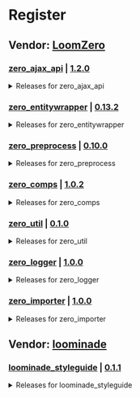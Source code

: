 # Register

## Vendor: [LoomZero](https://github.com/LoomZero?tab=repositories)

### [zero_ajax_api](https://github.com/LoomZero/zero_ajax_api) | [1.2.0](https://github.com/LoomZero/zero_ajax_api/releases/tag/1.2.0)
<details><summary>Releases for zero_ajax_api</summary>

- [version 1.2.0 - Update method `updateQuery` to allow set state](https://github.com/LoomZero/zero_ajax_api/releases/tag/1.2.0)
- [version 1.1.0 - add `request` method](https://github.com/LoomZero/zero_ajax_api/releases/tag/1.1.0)
- [version 1.0.1 - Support RenderableInterface in render](https://github.com/LoomZero/zero_ajax_api/releases/tag/1.0.1)
- [version 1.0.0 - Update plugin manager](https://github.com/LoomZero/zero_ajax_api/releases/tag/1.0.0)
- [version 0.2.0 - Add updateQuery function](https://github.com/LoomZero/zero_ajax_api/releases/tag/0.2.0)
- [version 0.1.2 - patch render function to consider parameter _format](https://github.com/LoomZero/zero_ajax_api/releases/tag/0.1.2)
- [version 0.1.1](https://github.com/LoomZero/zero_ajax_api/releases/tag/0.1.1)
- [version 0.1.0](https://github.com/LoomZero/zero_ajax_api/releases/tag/0.1.0)

</details>

### [zero_entitywrapper](https://github.com/LoomZero/zero_entitywrapper) | [0.13.2](https://github.com/LoomZero/zero_entitywrapper/releases/tag/0.13.2)
<details><summary>Releases for zero_entitywrapper</summary>

- [version 0.13.2 - update media methods](https://github.com/LoomZero/zero_entitywrapper/releases/tag/0.13.2)
- [version 0.13.1 - Update RenderItemWrapper and deprecation log](https://github.com/LoomZero/zero_entitywrapper/releases/tag/0.13.1)
- [version 0.13.0 - add collection item wrapper functions](https://github.com/LoomZero/zero_entitywrapper/releases/tag/0.13.0)
- [version 0.12.1 - Allow empty fields for media & medias](https://github.com/LoomZero/zero_entitywrapper/releases/tag/0.12.1)
- [version 0.12.0 - Add intern media template](https://github.com/LoomZero/zero_entitywrapper/releases/tag/0.12.0)
- [version 0.11.6 - ViewWrapper::getResultMeta() division by zero](https://github.com/LoomZero/zero_entitywrapper/releases/tag/0.11.6)
- [version 0.11.5 - Fix undefined $wrapper in auto include](https://github.com/LoomZero/zero_entitywrapper/releases/tag/0.11.5)
- [version 0.11.4 - Auto extends trigger error when no extends preprocess](https://github.com/LoomZero/zero_entitywrapper/releases/tag/0.11.4)
- [version 0.11.3 - Update ViewWrapper include](https://github.com/LoomZero/zero_entitywrapper/releases/tag/0.11.3)
- [version 0.11.2 - ViewWrapper parameter $display bug](https://github.com/LoomZero/zero_entitywrapper/releases/tag/0.11.2)
- [version 0.11.1 - patch ignore access for entity and author](https://github.com/LoomZero/zero_entitywrapper/releases/tag/0.11.1)
- [version 0.11.0 - ViewWrapper include by views-view template](https://github.com/LoomZero/zero_entitywrapper/releases/tag/0.11.0)
- [version 0.10.0 - return type self & methods doc & language ViewWrapper support](https://github.com/LoomZero/zero_entitywrapper/releases/tag/0.10.0)
- [version 0.9.6 - language rework](https://github.com/LoomZero/zero_entitywrapper/releases/tag/0.9.6)
- [version 0.9.5 - language support for BaseWrapper and ->render()](https://github.com/LoomZero/zero_entitywrapper/releases/tag/0.9.5)
- [version 0.9.4 - set language support](https://github.com/LoomZero/zero_entitywrapper/releases/tag/0.9.4)
- [version 0.9.3 - Support LinkAttributes](https://github.com/LoomZero/zero_entitywrapper/releases/tag/0.9.3)
- [version 0.9.2 - PHP version and Documentation](https://github.com/LoomZero/zero_entitywrapper/releases/tag/0.9.2)
- [version 0.9.1 - RC version 1](https://github.com/LoomZero/zero_entitywrapper/releases/tag/0.9.1)
- [version 0.9.0 - RC version 1](https://github.com/LoomZero/zero_entitywrapper/releases/tag/0.9.0)
- [version 0.8.0 - Advanced access handling and config](https://github.com/LoomZero/zero_entitywrapper/releases/tag/0.8.0)
- [version 0.7.0 - add Author handling](https://github.com/LoomZero/zero_entitywrapper/releases/tag/0.7.0)
- [version 0.6.0 - Add file handle support](https://github.com/LoomZero/zero_entitywrapper/releases/tag/0.6.0)
- [version 0.5.0](https://github.com/LoomZero/zero_entitywrapper/releases/tag/0.5.0)
- [version 0.4.0](https://github.com/LoomZero/zero_entitywrapper/releases/tag/0.4.0)
- [version 0.3.5](https://github.com/LoomZero/zero_entitywrapper/releases/tag/0.3.5)
- [version 0.3.4](https://github.com/LoomZero/zero_entitywrapper/releases/tag/0.3.4)
- [version 0.3.3](https://github.com/LoomZero/zero_entitywrapper/releases/tag/0.3.3)
- [version 0.3.2](https://github.com/LoomZero/zero_entitywrapper/releases/tag/0.3.2)
- [version 0.3.1](https://github.com/LoomZero/zero_entitywrapper/releases/tag/0.3.1)

</details>

### [zero_preprocess](https://github.com/LoomZero/zero_preprocess) | [0.10.0](https://github.com/LoomZero/zero_preprocess/releases/tag/0.10.0)
<details><summary>Releases for zero_preprocess</summary>

- [version 0.10.0 - remove getKey method && add component feature](https://github.com/LoomZero/zero_preprocess/releases/tag/0.10.0)
- [version 0.9.4 - load settings only once in components](https://github.com/LoomZero/zero_preprocess/releases/tag/0.9.4)
- [version 0.9.3 - Update cookie dependency](https://github.com/LoomZero/zero_preprocess/releases/tag/0.9.3)
- [version 0.9.2 - transition with option initTime](https://github.com/LoomZero/zero_preprocess/releases/tag/0.9.2)
- [version 0.9.1 - Update transitions](https://github.com/LoomZero/zero_preprocess/releases/tag/0.9.1)
- [version 0.9.0 - transitions](https://github.com/LoomZero/zero_preprocess/releases/tag/0.9.0)
- [version 0.8.0 - breaking update `createTemplate`](https://github.com/LoomZero/zero_preprocess/releases/tag/0.8.0)
- [version 0.7.0 - Add theme builder functions](https://github.com/LoomZero/zero_preprocess/releases/tag/0.7.0)
- [version 0.6.1 - Attach function can not use the context](https://github.com/LoomZero/zero_preprocess/releases/tag/0.6.1)
- [version 0.6.0 - add js cookies support for components](https://github.com/LoomZero/zero_preprocess/releases/tag/0.6.0)
- [version 0.5.0 - Update ZeroComponent.js](https://github.com/LoomZero/zero_preprocess/releases/tag/0.5.0)
- [version 0.4.0](https://github.com/LoomZero/zero_preprocess/releases/tag/0.4.0)
- [version 0.3.0](https://github.com/LoomZero/zero_preprocess/releases/tag/0.3.0)
- [version 0.2.0](https://github.com/LoomZero/zero_preprocess/releases/tag/0.2.0)
- [version 0.1.2](https://github.com/LoomZero/zero_preprocess/releases/tag/0.1.2)
- [version 0.0.2](https://github.com/LoomZero/zero_preprocess/releases/tag/0.0.2)
- [version 0.0.1](https://github.com/LoomZero/zero_preprocess/releases/tag/0.0.1)

</details>

### [zero_comps](https://github.com/LoomZero/zero_comps) | [1.0.2](https://github.com/LoomZero/zero_comps/releases/tag/1.0.2)
<details><summary>Releases for zero_comps</summary>

- [version 1.0.2 - fix versions](https://github.com/LoomZero/zero_comps/releases/tag/1.0.2)
- [version 1.0.1 - update theme builder](https://github.com/LoomZero/zero_comps/releases/tag/1.0.1)
- [version 1.0.0 - first release comp zero-view](https://github.com/LoomZero/zero_comps/releases/tag/1.0.0)

</details>

### [zero_util](https://github.com/LoomZero/zero_util) | [0.1.0](https://github.com/LoomZero/zero_util/releases/tag/0.1.0)
<details><summary>Releases for zero_util</summary>

- [version 0.1.0 - initial release](https://github.com/LoomZero/zero_util/releases/tag/0.1.0)

</details>

### [zero_logger](https://github.com/LoomZero/zero_logger) | [1.0.0](https://github.com/LoomZero/zero_logger/releases/tag/1.0.0)
<details><summary>Releases for zero_logger</summary>

- [version 1.0.0 - First release](https://github.com/LoomZero/zero_logger/releases/tag/1.0.0)

</details>

### [zero_importer](https://github.com/LoomZero/zero_importer) | [1.0.0](https://github.com/LoomZero/zero_importer/releases/tag/1.0.0)
<details><summary>Releases for zero_importer</summary>

- [version 1.0.0 - First release](https://github.com/LoomZero/zero_importer/releases/tag/1.0.0)

</details>


## Vendor: [loominade](https://github.com/loominade?tab=repositories)

### [loominade_styleguide](https://github.com/loominade/loominade_styleguide) | [0.1.1](https://github.com/loominade/loominade_styleguide/releases/tag/0.1.1)
<details><summary>Releases for loominade_styleguide</summary>

- [Here we go again](https://github.com/loominade/loominade_styleguide/releases/tag/0.1.1)

</details>

